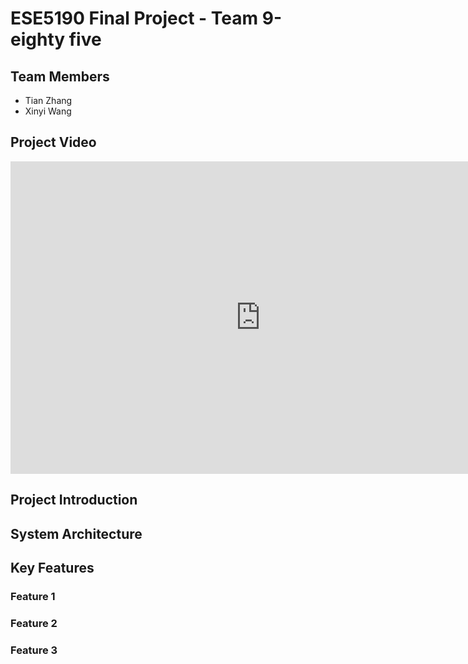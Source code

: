 # ESE5190 Final Project - Team 9-eighty five

## Team Members
- Tian Zhang
- Xinyi Wang

## Project Video
<div align="center">
  <iframe width="800" height="500" src="https://drive.google.com/file/d/1n8nWQyRdIfhGKtI2LZbE_hSR03He0iyf/view?usp=sharing" frameborder="0" allowfullscreen></iframe>
</div>


## Project Introduction


## System Architecture


## Key Features
### Feature 1


### Feature 2


### Feature 3



